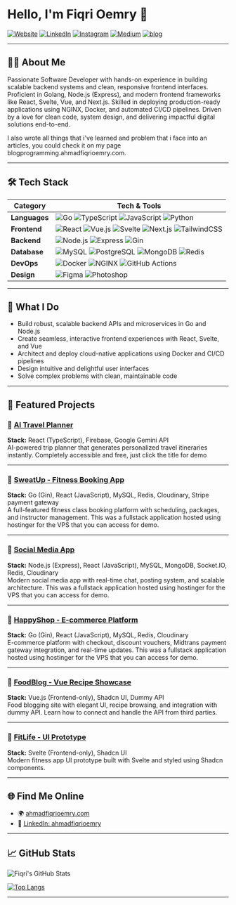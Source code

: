 # Hello, I'm Fiqri Oemry 👋

[![Website](https://img.shields.io/badge/Website-ahmadfiqrioemry.com-blue?style=flat-square&logo=google-chrome&logoColor=white)](https://ahmadfiqrioemry.com)
[![LinkedIn](https://img.shields.io/badge/LinkedIn-ahmadfiqrioemry-blue?style=flat-square&logo=linkedin&logoColor=white)](https://linkedin.com/in/ahmadfiqrioemry)
[![Instagram](https://img.shields.io/badge/Instagram-@oemryfiqri-E4405F?style=flat-square&logo=instagram&logoColor=white)](https://instagram.com/oemryfiqri)
[![Medium](https://img.shields.io/badge/Medium-@foemry-000000?style=flat-square&logo=medium&logoColor=white)](https://medium.com/@foemry)
[![blog](https://img.shields.io/badge/blog-ahmadfiqrioemry.com-blue?style=flat-square&logo=google-chrome&logoColor=green)](https://blogprogramming.ahmadfiqrioemry.com)

---

## 👨‍💻 About Me

Passionate Software Developer with hands-on experience in building scalable backend systems and clean, responsive frontend interfaces. Proficient in Golang, Node.js (Express), and modern frontend frameworks like React, Svelte, Vue, and Next.js. Skilled in deploying production-ready applications using NGINX, Docker, and automated CI/CD pipelines. Driven by a love for clean code, system design, and delivering impactful digital solutions end-to-end.

I also wrote all things that i've learned and problem that i face into an articles, you could check it on my page blogprogramming.ahmadfiqrioemry.com.



---
## 🛠️ Tech Stack

| Category     | Tech & Tools |
|--------------|--------------|
| **Languages** | ![Go](https://img.shields.io/badge/Go-00ADD8?style=flat&logo=go&logoColor=white) ![TypeScript](https://img.shields.io/badge/TypeScript-3178C6?style=flat&logo=typescript&logoColor=white) ![JavaScript](https://img.shields.io/badge/JavaScript-F7DF1E?style=flat&logo=javascript&logoColor=black) ![Python](https://img.shields.io/badge/Python-3776AB?style=flat&logo=python&logoColor=white) |
| **Frontend** | ![React](https://img.shields.io/badge/React-20232a?style=flat&logo=react&logoColor=61DAFB) ![Vue.js](https://img.shields.io/badge/Vue-35495E?style=flat&logo=vue.js&logoColor=4FC08D) ![Svelte](https://img.shields.io/badge/Svelte-FF3E00?style=flat&logo=svelte&logoColor=white) ![Next.js](https://img.shields.io/badge/Next.js-000000?style=flat&logo=next.js&logoColor=white) ![TailwindCSS](https://img.shields.io/badge/TailwindCSS-38B2AC?style=flat&logo=tailwind-css&logoColor=white) |
| **Backend**  | ![Node.js](https://img.shields.io/badge/Node.js-339933?style=flat&logo=nodedotjs&logoColor=white) ![Express](https://img.shields.io/badge/Express.js-404D59?style=flat&logo=express&logoColor=white) ![Gin](https://img.shields.io/badge/Gin-Golang-00ADD8?style=flat&logo=go&logoColor=white) |
| **Database** | ![MySQL](https://img.shields.io/badge/MySQL-005C84?style=flat&logo=mysql&logoColor=white) ![PostgreSQL](https://img.shields.io/badge/PostgreSQL-4169E1?style=flat&logo=postgresql&logoColor=white) ![MongoDB](https://img.shields.io/badge/MongoDB-47A248?style=flat&logo=mongodb&logoColor=white) ![Redis](https://img.shields.io/badge/Redis-DC382D?style=flat&logo=redis&logoColor=white) |
| **DevOps**   | ![Docker](https://img.shields.io/badge/Docker-2496ED?style=flat&logo=docker&logoColor=white) ![NGINX](https://img.shields.io/badge/Nginx-009639?style=flat&logo=nginx&logoColor=white) ![GitHub Actions](https://img.shields.io/badge/GitHub_Actions-2088FF?style=flat&logo=github-actions&logoColor=white) |
| **Design**   | ![Figma](https://img.shields.io/badge/Figma-F24E1E?style=flat&logo=figma&logoColor=white) ![Photoshop](https://img.shields.io/badge/Photoshop-31A8FF?style=flat&logo=adobe-photoshop&logoColor=white) |

---

## 🚀 What I Do

- Build robust, scalable backend APIs and microservices in Go and Node.js  
- Create seamless, interactive frontend experiences with React, Svelte, and Vue  
- Architect and deploy cloud-native applications using Docker and CI/CD pipelines  
- Design intuitive and delightful user interfaces  
- Solve complex problems with clean, maintainable code  

---

## 💼 Featured Projects

### 🔹 [AI Travel Planner](https://aitravelplanner.ahmadfiqrioemry.com)  
**Stack:** React (TypeScript), Firebase, Google Gemini API  
AI-powered trip planner that generates personalized travel itineraries instantly. Completely accessible and free, just click the title for demo

---

### 🔹 [SweatUp - Fitness Booking App](https://sweatup.ahmadfiqrioemry.com)  
**Stack:** Go (Gin), React (JavaScript), MySQL, Redis, Cloudinary, Stripe payment gateway  
A full-featured fitness class booking platform with scheduling, packages, and instructor management. This was a fullstack application hosted using hostinger for the VPS that you can access for demo.

---

### 🔹 [Social Media App](https://socialmedia.ahmadfiqrioemry.com)  
**Stack:** Node.js (Express), React (JavaScript), MySQL, MongoDB, Socket.IO, Redis, Cloudinary  
Modern social media app with real-time chat, posting system, and scalable architecture. This was a fullstack application hosted using hostinger for the VPS that you can access for demo.

---

### 🔹 [HappyShop - E-commerce Platform](https://happyshop.ahmadfiqrioemry.com)  
**Stack:** Go (Gin), React (JavaScript), MySQL, Redis, Cloudinary  
E-commerce platform with checkout, discount vouchers, Midtrans payment gateway integration, and real-time updates. This was a fullstack application hosted using hostinger for the VPS that you can access for demo.

---

### 🔹 [FoodBlog - Vue Recipe Showcase](https://foodblog.ahmadfiqrioemry.com)  
**Stack:** Vue.js (Frontend-only), Shadcn UI, Dummy API  
Food blogging site with elegant UI, recipe browsing, and integration with dummy API. Learn how to connect and handle the API from third parties.

---

### 🔹 [FitLife - UI Prototype](https://fitlife.ahmadfiqrioemry.com)  
**Stack:** Svelte (Frontend-only), Shadcn UI  
Modern fitness app UI prototype built with Svelte and styled using Shadcn components.

---

## 🌐 Find Me Online

- 🌍 [ahmadfiqrioemry.com](https://ahmadfiqrioemry.com)  
- 💼 [LinkedIn: ahmadfiqrioemry](https://linkedin.com/in/ahmadfiqrioemry)

---

## 📈 GitHub Stats

![Fiqri's GitHub Stats](https://github-readme-stats.vercel.app/api?username=fiqrioemry&show_icons=true&theme=radical)

[![Top Langs](https://github-readme-stats.vercel.app/api/top-langs/?username=fiqrioemry&layout=compact&theme=radical)](https://github-readme-stats.vercel.app/api/top-langs/?username=fiqrioemry&layout=compact&theme=radical)

---

<!-- Let's connect and build something amazing! -->
